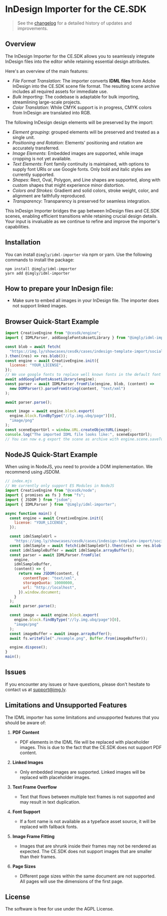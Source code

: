 # InDesign Importer for the CE.SDK

> See the [changelog](CHANGELOG.md) for a detailed history of updates and improvements.

## Overview

The InDesign Importer for the CE.SDK allows you to seamlessly integrate InDesign files into the editor while retaining essential design attributes.

Here's an overview of the main features:

- _File Format Translation_: The importer converts **IDML files** from Adobe InDesign into the CE.SDK scene file format. The resulting scene archive includes all required assets for immediate use.
- _Bulk Importing_: The codebase is adaptable for bulk importing, streamlining large-scale projects.
- _Color Translation_: While CMYK support is in progress, CMYK colors from InDesign are translated into RGB.

The following InDesign design elements will be preserved by the import:

- _Element grouping_: grouped elements will be preserved and treated as a single unit.
- _Positioning and Rotation_: Elements' positioning and rotation are accurately transferred.
- _Image Elements_: Embedded images are supported, while image cropping is not yet available.
- _Text Elements_: Font family continuity is maintained, with options to supply font URIs or use Google fonts. Only bold and italic styles are currently supported.
- _Shapes_: Rect, Oval, Polygon, and Line shapes are supported, along with custom shapes that might experience minor distortion.
- _Colors and Strokes_: Gradient and solid colors, stroke weight, color, and alignment are faithfully reproduced.
- _Transparency_: Transparency is preserved for seamless integration.

This InDesign Importer bridges the gap between InDesign files and CE.SDK scenes, enabling efficient transitions while retaining crucial design details. Your input is invaluable as we continue to refine and improve the importer's capabilities.

## Installation

You can install `@imgly/idml-importer` via npm or yarn. Use the following commands to install the package:

```shell
npm install @imgly/idml-importer
yarn add @imgly/idml-importer
```

## How to prepare your InDesign file:

- Make sure to embed all images in your InDesign file. The importer does not support linked images.

## Browser Quick-Start Example

```js
import CreativeEngine from "@cesdk/engine";
import { IDMLParser, addGoogleFontsAssetLibrary } from "@imgly/idml-importer";

const blob = await fetch(
  "https://img.ly/showcases/cesdk/cases/indesign-template-import/socialmedia.idml"
).then((res) => res.blob());
const engine = await CreativeEngine.init({
  license: "YOUR_LICENSE",
});
// We use google fonts to replace well known fonts in the default font resolver.
await addGoogleFontsAssetLibrary(engine);
const parser = await IDMLParser.fromFile(engine, blob, (content) =>
  new DOMParser().parseFromString(content, "text/xml")
);

await parser.parse();

const image = await engine.block.export(
  engine.block.findByType("//ly.img.ubq/page")[0],
  "image/png"
);
const sceneExportUrl = window.URL.createObjectURL(image);
console.log("The imported IDML file looks like:", sceneExportUrl);
// You can now e.g export the scene as archive with engine.scene.saveToArchive()
```

## NodeJS Quick-Start Example

When using in NodeJS, you need to provide a DOM implementation. We recommend using JSDOM.

```js
// index.mjs
// We currently only support ES Modules in NodeJS
import CreativeEngine from "@cesdk/node";
import { promises as fs } from "fs";
import { JSDOM } from "jsdom";
import { IDMLParser } from "@imgly/idml-importer";

async function main() {
  const engine = await CreativeEngine.init({
    license: "YOUR_LICENSE",
  });

  const idmlSampleUrl =
    "https://img.ly/showcases/cesdk/cases/indesign-template-import/socialmedia.idml";
  const idmlSample = await fetch(idmlSampleUrl).then((res) => res.blob());
  const idmlSampleBuffer = await idmlSample.arrayBuffer();
  const parser = await IDMLParser.fromFile(
    engine,
    idmlSampleBuffer,
    (content) => {
      return new JSDOM(content, {
        contentType: "text/xml",
        storageQuota: 10000000,
        url: "http://localhost",
      }).window.document;
    }
  );
  await parser.parse();

  const image = await engine.block.export(
    engine.block.findByType("//ly.img.ubq/page")[0],
    "image/png"
  );
  const imageBuffer = await image.arrayBuffer();
  await fs.writeFile("./example.png", Buffer.from(imageBuffer));

  engine.dispose();
}
main();
```

## Issues

If you encounter any issues or have questions, please don't hesitate to contact us at support@img.ly.

## Limitations and Unsupported Features

The IDML importer has some limitations and unsupported features that you should be aware of:

1. **PDF Content**

   - PDF elements in the IDML file will be replaced with placeholder images. This is due to the fact that the CE.SDK does not support PDF content.

2. **Linked Images**

   - Only embedded images are supported. Linked images will be replaced with placeholder images.

3. **Text Frame Overflow**

   - Text that flows between multiple text frames is not supported and may result in text duplication.

4. **Font Support**

   - If a font name is not available as a typeface asset source, it will be replaced with fallback fonts.

5. **Image Frame Fitting**

   - Images that are shrunk inside their frames may not be rendered as expected. The CE.SDK does not support images that are smaller than their frames.

6. **Page Sizes**
   - Different page sizes within the same document are not supported. All pages will use the dimensions of the first page.

## License

The software is free for use under the AGPL License.
